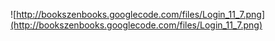 ![http://bookszenbooks.googlecode.com/files/Login_11_7.png](http://bookszenbooks.googlecode.com/files/Login_11_7.png)